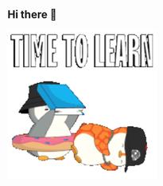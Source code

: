 ## Hi there 👋

<img src="https://github.com/Rusinow/Rusinow/blob/main/school-penguin.gif" alt="The Unelimited" width="300">
